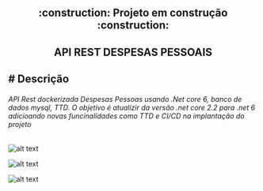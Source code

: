 <h2 align="center"> 
    :construction:  Projeto em construção  :construction:
</h2>

<h2 align="center"> 
   API REST DESPESAS PESSOAIS 
</h2>

<h2 align="left"> 
# Descrição 
</h2>
<h6> 
   API Rest dockerizada Despesas Pessoas usando .Net core 6, banco de dados mysql, TTD. O objetivo é atualizir da versão .net core 2.2 para .net 6 adicioando novas funcinalidades como TTD e CI/CD na  implantação do projeto
</h6>
 
 
![alt text](https://github.com/alexfariakof/app-despesas-anyware/blob/main/.documentos/.Telas/projeto_final_28.png)

![alt text](https://github.com/alexfariakof/app-despesas-anyware/blob/main/.documentos/.Telas/projeto_final_29.png)

![alt text](https://github.com/alexfariakof/app-despesas-anyware/blob/main/.documentos/.Telas/projeto_final_30.png)
